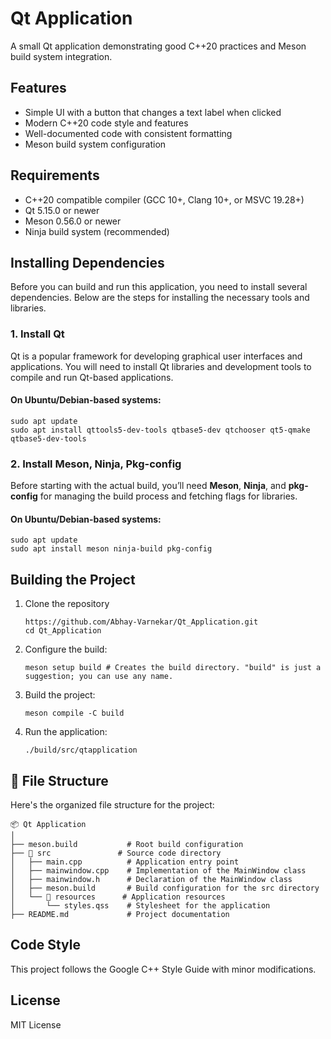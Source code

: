 # Qt Application

A small Qt application demonstrating good C++20 practices and Meson build system integration.

## Features

- Simple UI with a button that changes a text label when clicked
- Modern C++20 code style and features
- Well-documented code with consistent formatting
- Meson build system configuration

## Requirements

- C++20 compatible compiler (GCC 10+, Clang 10+, or MSVC 19.28+)
- Qt 5.15.0 or newer
- Meson 0.56.0 or newer
- Ninja build system (recommended)

## Installing Dependencies

Before you can build and run this application, you need to install several dependencies. Below are the steps for installing the necessary tools and libraries.

### 1. Install Qt

Qt is a popular framework for developing graphical user interfaces and applications. You will need to install Qt libraries and development tools to compile and run Qt-based applications. 

#### On Ubuntu/Debian-based systems:
   ```
  sudo apt update
  sudo apt install qttools5-dev-tools qtbase5-dev qtchooser qt5-qmake qtbase5-dev-tools
   ```  
### 2. Install Meson, Ninja, Pkg-config

Before starting with the actual build, you’ll need **Meson**, **Ninja**, and **pkg-config** for managing the build process and fetching flags for libraries.

#### On Ubuntu/Debian-based systems:
   ```
  sudo apt update
  sudo apt install meson ninja-build pkg-config
   ```

## Building the Project

1. Clone the repository
   ```
   https://github.com/Abhay-Varnekar/Qt_Application.git
   cd Qt_Application
   ```
2. Configure the build:
   ```
   meson setup build # Creates the build directory. "build" is just a suggestion; you can use any name.
   ```
3. Build the project:
   ```
   meson compile -C build
   ```
4. Run the application:
   ```
   ./build/src/qtapplication
   ```

## **📂 File Structure**

Here's the organized file structure for the project:

```plaintext
📦 Qt Application
│
├── meson.build           # Root build configuration
├── 📁 src               # Source code directory
│   ├── main.cpp          # Application entry point
│   ├── mainwindow.cpp    # Implementation of the MainWindow class
│   ├── mainwindow.h      # Declaration of the MainWindow class
│   ├── meson.build       # Build configuration for the src directory
│   └── 📁 resources      # Application resources
│       └── styles.qss    # Stylesheet for the application
├── README.md             # Project documentation 
```
## Code Style

This project follows the Google C++ Style Guide with minor modifications.

## License

MIT License